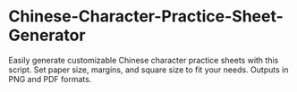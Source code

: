 # Chinese-Character-Practice-Sheet-Generator
Easily generate customizable Chinese character practice sheets with this script. Set paper size, margins, and square size to fit your needs. Outputs in PNG and PDF formats.
